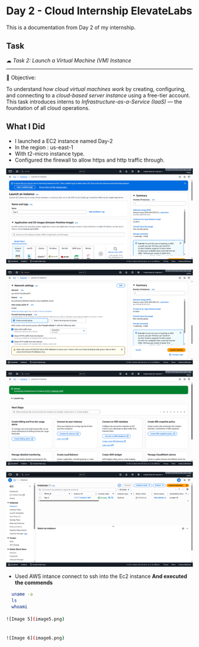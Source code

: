# Day 2 - Cloud Internship ElevateLabs

This is a documentation from Day 2 of my internship.

## Task

☁ *Task 2: Launch a Virtual Machine (VM) Instance*

---

🎯 Objective:

To understand *how cloud virtual machines work* by creating, configuring, and connecting to a *cloud-based server instance* using a free-tier account.
This task introduces interns to *Infrastructure-as-a-Service (IaaS)* — the foundation of all cloud operations.




## What I Did 

- I launched a EC2 instance named Day-2
- In the region : us-east-1
- With t2-micro instance type.
- Configured the firewall to allow https and http traffic through.

![Image 1](image1.png)


![Image 2](image2.png)


![Image 3](image3.png)


![Image 4](image4.png)

- Used AWS intance connect to ssh into the Ec2 instance 
**And executed the commends**
```Bash
  uname -a
  ls
  whoami

![Image 5](image5.png)


![Image 6](image6.png)

